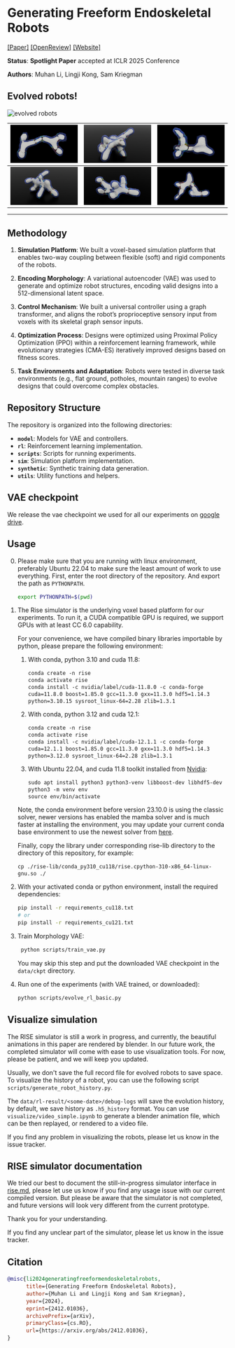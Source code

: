 # Generating Freeform Endoskeletal Robots
[[Paper]](https://arxiv.org/pdf/2412.01036)  [[OpenReview]](https://openreview.net/forum?id=awvJBtB2op)  [[Website]](https://endoskeletal.github.io/)

**Status**: **Spotlight Paper** accepted at ICLR 2025 Conference

**Authors**: Muhan Li, Lingji Kong, Sam Kriegman

## Evolved robots!

![evolved robots](images/xray.gif)


| ![Image 0](images/0.png) | ![Image 1](images/1.png) | ![Image 2](images/2.png) |
|--------------------------|--------------------------|--------------------------|
| ![Image 3](images/3.png) | ![Image 4](images/4.png) | ![Image 5](images/5.png) |

--- 

## Methodology

1. **Simulation Platform**: We built a voxel-based simulation platform that enables two-way coupling between flexible (soft) and rigid components of the robots.

2. **Encoding Morphology**: A variational autoencoder (VAE) was used to generate and optimize robot structures, encoding valid designs into a 512-dimensional latent space.

3. **Control Mechanism**: We built a universal controller using a graph transformer, and aligns the robot’s proprioceptive sensory input from voxels
    with its skeletal graph sensor inputs.

4. **Optimization Process**: Designs were optimized using Proximal Policy Optimization (PPO) within a reinforcement learning framework, while evolutionary strategies (CMA-ES) iteratively improved designs based on fitness scores.

5. **Task Environments and Adaptation**: Robots were tested in diverse task environments (e.g., flat ground, potholes, mountain ranges) to evolve designs that could overcome complex obstacles.

## Repository Structure

The repository is organized into the following directories:

- **`model`**: Models for VAE and controllers.
- **`rl`**: Reinforcement learning implementation.
- **`scripts`**: Scripts for running experiments.
- **`sim`**: Simulation platform implementation.
- **`synthetic`**: Synthetic training data generation.
- **`utils`**: Utility functions and helpers.

## VAE checkpoint
We release the vae checkpoint we used for all our experiments on [google drive](https://drive.google.com/file/d/1pT-KVPKoEwXMwTKQN2dL2cke8884kRRC/view?usp=sharing).

## Usage
0. Please make sure that you are running with linux environment, preferably Ubuntu 22.04 to make sure the least amount
of work to use everything. First, enter the root directory of the repository. And export the path as `PYTHONPATH`.

    ```bash
    export PYTHONPATH=$(pwd)
    ```
    
1. The Rise simulator is the underlying voxel based platform for our experiments. To run it, a CUDA compatible GPU is required, we support GPUs with at least CC 6.0 capability.
   
   For your convenience, we have compiled binary libraries importable by python, please prepare the following environment:
   1. With conda, python 3.10 and cuda 11.8:
      ```
      conda create -n rise
      conda activate rise
      conda install -c nvidia/label/cuda-11.8.0 -c conda-forge cuda=11.8.0 boost=1.85.0 gcc=11.3.0 gxx=11.3.0 hdf5=1.14.3 python=3.10.15 sysroot_linux-64=2.28 zlib=1.3.1
      ```
   2. With conda, python 3.12 and cuda 12.1:
      ```
      conda create -n rise
      conda activate rise
      conda install -c nvidia/label/cuda-12.1.1 -c conda-forge cuda=12.1.1 boost=1.85.0 gcc=11.3.0 gxx=11.3.0 hdf5=1.14.3 python=3.12.0 sysroot_linux-64=2.28 zlib=1.3.1
      ```
   3. With Ubuntu 22.04, and cuda 11.8 toolkit installed from [Nvidia](https://developer.nvidia.com/cuda-11-8-0-download-archive):
      ```
      sudo apt install python3 python3-venv libboost-dev libhdf5-dev
      python3 -m venv env
      source env/bin/activate
      ```
   Note, the conda environment before version 23.10.0 is using the classic solver, newer versions has enabled the mamba
   solver and is much faster at installing the environment, you may update your current conda base environment to use the
   newest solver from [here](https://www.anaconda.com/blog/a-faster-conda-for-a-growing-community).

   Finally, copy the library under corresponding rise-lib directory to the directory of this repository, for example:
      ```
      cp ./rise-lib/conda_py310_cu118/rise.cpython-310-x86_64-linux-gnu.so ./
      ```
2. With your activated conda or python environment, install the required dependencies:
   ```bash
   pip install -r requirements_cu118.txt
   # or
   pip install -r requirements_cu121.txt
   ```
3. Train Morphology VAE:
   ```bash
    python scripts/train_vae.py
   ```
   You may skip this step and put the downloaded VAE checkpoint in the `data/ckpt` directory.

4. Run one of the experiments (with VAE trained, or downloaded):
   ```bash
   python scripts/evolve_rl_basic.py
   ```

## Visualize simulation
The RISE simulator is still a work in progress, and currently, the beautiful animations in this paper
are rendered by blender. In our future work, the completed simulator will come with ease to use 
visualization tools. For now, please be patient, and we will keep you updated.

Usually, we don't save the full record file for evolved robots to save space. 
To visualize the history of a robot, you can use the following script `scripts/generate_robot_history.py`.

The `data/rl-result/<some-date>/debug-logs` will save the evolution history, by default, we save
history as `.h5_history` format. You can use `visualize/video_simple.ipynb` to generate a blender
animation file, which can be then replayed, or rendered to a video file.

If you find any problem in visualizing the robots, please let us know in the issue tracker.

## RISE simulator documentation
We tried our best to document the still-in-progress simulator interface in [rise.md](rise.md), please
let use us know if you find any usage issue with our current compiled version. But please be aware that
the simulator is not completed, and future versions will look very different from the current prototype.

Thank you for your understanding. 

If you find any unclear part of the simulator, please let us know in the issue tracker.

## Citation
```bibtex
@misc{li2024generatingfreeformendoskeletalrobots,
      title={Generating Freeform Endoskeletal Robots}, 
      author={Muhan Li and Lingji Kong and Sam Kriegman},
      year={2024},
      eprint={2412.01036},
      archivePrefix={arXiv},
      primaryClass={cs.RO},
      url={https://arxiv.org/abs/2412.01036}, 
}
```
